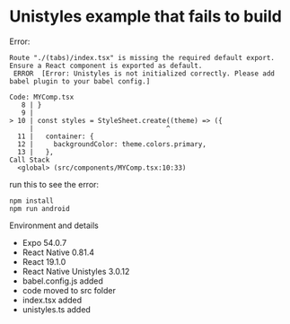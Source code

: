 # Unistyles example that fails to build

Error:

```
Route "./(tabs)/index.tsx" is missing the required default export. Ensure a React component is exported as default.
 ERROR  [Error: Unistyles is not initialized correctly. Please add babel plugin to your babel config.] 

Code: MYComp.tsx
   8 | }
   9 |
> 10 | const styles = StyleSheet.create((theme) => ({
     |                                 ^
  11 |   container: {
  12 |     backgroundColor: theme.colors.primary,
  13 |   },
Call Stack
  <global> (src/components/MYComp.tsx:10:33)

```


run this to see the error:

```
npm install
npm run android
```


Environment and details

- Expo 54.0.7
- React Native 0.81.4
- React 19.1.0
- React Native Unistyles 3.0.12
- babel.config.js added
- code moved to src folder
- index.tsx added
- unistyles.ts added